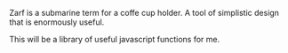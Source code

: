 Zarf is a submarine term for a coffe cup holder. A tool of simplistic design that is enormously useful.

This will be a library of useful javascript functions for me.

